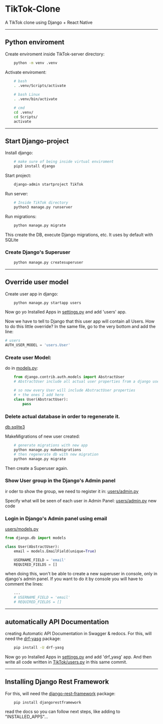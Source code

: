 # TikTok-Clone
A TikTok clone using Django + React Native

---

## Python enviroment
Create enviroment inside TikTok-server directory:
```bash
    python -m venv .venv
```
Activate enviroment:
```bash
    # bash
    . .venv/Scripts/activate
    
    # bash Linux
    . .venv/bin/activate

    # cmd
    cd .venv/
    cd Scripts/
    activate
```

---

## Start Django-project
Install django:
```bash
    # make sure of being inside virtual enviroment
    pip3 install django
```

Start project:
```bash
    django-admin startproject TikTok
```

Run server:
```bash
    # Inside TikTok directory
    python3 manage.py runserver
```

Run migrations:
```bash
    python manage.py migrate
```
This create the DB, execute Django migrations, etc.
It uses by default with SQLite

### Create Django's Superuser
```bash
    python manage.py createsuperuser
```

---

## Override user model
Create user app in django:
```bash
    python manage.py startapp users
```
Now go yo Installed Apps in [settings.py](./TikTok-server/TikTok/TikTok/settings.py) and add 'users' app.

Now we have to tell to Django that this user app will contain all Users. How to do this little override?
In the same file, go to the very bottom and add the line:
```python
# users
AUTH_USER_MODEL = 'users.User'
```

### Create user Model:
do in [models.py](./TikTok-server/TikTok/users/models.py):
```python
    from django.contrib.auth.models import AbstractUser
    # AbstractUser include all actual user properties from a django user

    # so now every User will include AbstractUser properties 
    # + the ones I add here
    class User(AbstractUser):
        pass
```

### Delete actual database in order to regenerate it.
[db.sqlite3](./TikTok-server/TikTok/db.sqlite3)

MakeMigrations of new user created:
```bash
    # generate migrations with new app
    python manage.py makemigrations
    # then regenerate db with new migration
    python manage.py migrate
```

Then create a Superuser again.

### Show User group in the Django's Admin panel
ir oder to show the group, we need to register it in:
[users/admin.py](./TikTok-server/TikTok/users/admin.py)

Specify what will be seen of each user in Admin Panel:
[users/admin.py](./TikTok-server/TikTok/users/admin.py) new code

### Login in Django's Admin panel using email
[users/models.py](./TikTok-server/TikTok/users/models.py)
```python
from django.db import models

class User(AbstractUser):
    email = models.EmailField(unique=True)

    USERNAME_FIELD = 'email'
    REQUIRED_FIELDS = []
```
when doing this, won't be able to create a new superuser in console, only in django's admin panel.
If you want to do it by console you will have to comment the lines:
```python
    ...
    # USERNAME_FIELD = 'email'
    # REQUIRED_FIELDS = []
```

---

## automatically API Documentation
creating Automatic API Documentation in Swagger & redocs.
For this, will need the [drf-yasg](https://drf-yasg.readthedocs.io/en/stable/readme.html#usage) package:
```bash
    pip install -U drf-yasg
```
Now go yo Installed Apps in [settings.py](./TikTok-server/TikTok/TikTok/settings.py) and add 'drf_yasg' app.
And then write all code written in [TikTok/users.py](./TikTok-server/TikTok/TikTok/urls.py) in this same commit.

---

## Installing Django Rest Framework
For this, will need the [django-rest-framework](https://www.django-rest-framework.org/) package:
```bash
    pip install djangorestframework
```
read the docs so you can follow next steps, like adding to "INSTALLED_APPS"...